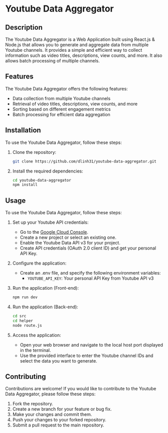 # Youtube Data Aggregator

## Description
The Youtube Data Aggregator is a Web Application built using React.js & Node.js that allows you to generate and aggregate data from multiple Youtube channels. It provides a simple and efficient way to collect information such as video titles, descriptions, view counts, and more. It also allows batch processing of multiple channels.

## Features
The Youtube Data Aggregator offers the following features:

- Data collection from multiple Youtube channels
- Retrieval of video titles, descriptions, view counts, and more
- Sorting based on different engagement metrics
- Batch processing for efficient data aggregation

 
## Installation
To use the Youtube Data Aggregator, follow these steps:

1. Clone the repository:
    ```bash
    git clone https://github.com/dlinh31/youtube-data-aggregator.git
    ```

2. Install the required dependencies:
    ```bash
    cd youtube-data-aggregator
    npm install
    ```

## Usage
To use the Youtube Data Aggregator, follow these steps:

1. Set up your Youtube API credentials:
    - Go to the [Google Cloud Console](https://console.cloud.google.com/).
    - Create a new project or select an existing one.
    - Enable the Youtube Data API v3 for your project.
    - Create API credentials (OAuth 2.0 client ID) and get your personal API Key.

2. Configure the application:
    - Create an .env file, and specify the following environment variables:
        - `YOUTUBE_API_KEY`: Your personal API Key from Youtube API v3


3. Run the application (Front-end):
    ```bash
    npm run dev
    ```
4. Run the application (Back-end):
    ```bash
    cd src
    cd helper
    node route.js
    ```


5. Access the application:
    - Open your web browser and navigate to the local host port displayed in the terminal.
    - Use the provided interface to enter the Youtube channel IDs and select the data you want to generate.

## Contributing
Contributions are welcome! If you would like to contribute to the Youtube Data Aggregator, please follow these steps:

1. Fork the repository.
2. Create a new branch for your feature or bug fix.
3. Make your changes and commit them.
4. Push your changes to your forked repository.
5. Submit a pull request to the main repository.
